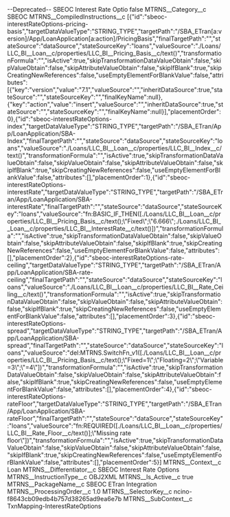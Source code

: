 <?xml version="1.0" encoding="UTF-8"?>
<CustomMetadata xmlns="http://soap.sforce.com/2006/04/metadata" xmlns:xsi="http://www.w3.org/2001/XMLSchema-instance" xmlns:xsd="http://www.w3.org/2001/XMLSchema">
    <label>--Deprecated-- SBEOC Interest Rate Optio</label>
    <protected>false</protected>
    <values>
        <field>MTRNS__Category__c</field>
        <value xsi:type="xsd:string">SBEOC</value>
    </values>
    <values>
        <field>MTRNS__CompiledInstructions__c</field>
        <value xsi:type="xsd:string">[{&quot;id&quot;:&quot;sbeoc-interestRateOptions-pricing-basis&quot;,&quot;targetDataValueType&quot;:&quot;STRING_TYPE&quot;,&quot;targetPath&quot;:&quot;/SBA_ETran[a:version]/App/LoanApplication[a:action]/PricingBasis&quot;,&quot;finalTargetPath&quot;:&quot;&quot;,&quot;stateSource&quot;:&quot;dataSource&quot;,&quot;stateSourceKey&quot;:&quot;loans&quot;,&quot;valueSource&quot;:&quot;./Loans/LLC_BI__Loan__c/properties/LLC_BI__Pricing_Basis__c/text()&quot;,&quot;transformationFormula&quot;:&quot;&quot;,&quot;isActive&quot;:true,&quot;skipTransformationDataValueObtain&quot;:false,&quot;skipValueObtain&quot;:false,&quot;skipAttributeValueObtain&quot;:false,&quot;skipIfBlank&quot;:true,&quot;skipCreatingNewReferences&quot;:false,&quot;useEmptyElementForBlankValue&quot;:false,&quot;attributes&quot;:[{&quot;key&quot;:&quot;version&quot;,&quot;value&quot;:&quot;7.1&quot;,&quot;valueSource&quot;:&quot;&quot;,&quot;inheritDataSource&quot;:true,&quot;stateSource&quot;:&quot;&quot;,&quot;stateSourceKey&quot;:&quot;&quot;,&quot;finalKeyName&quot;:null},{&quot;key&quot;:&quot;action&quot;,&quot;value&quot;:&quot;insert&quot;,&quot;valueSource&quot;:&quot;&quot;,&quot;inheritDataSource&quot;:true,&quot;stateSource&quot;:&quot;&quot;,&quot;stateSourceKey&quot;:&quot;&quot;,&quot;finalKeyName&quot;:null}],&quot;placementOrder&quot;:0},{&quot;id&quot;:&quot;sbeoc-interestRateOptions-index&quot;,&quot;targetDataValueType&quot;:&quot;STRING_TYPE&quot;,&quot;targetPath&quot;:&quot;/SBA_ETran/App/LoanApplication/SBA-Index&quot;,&quot;finalTargetPath&quot;:&quot;&quot;,&quot;stateSource&quot;:&quot;dataSource&quot;,&quot;stateSourceKey&quot;:&quot;loans&quot;,&quot;valueSource&quot;:&quot;./Loans/LLC_BI__Loan__c/properties/LLC_BI__Index__c/text()&quot;,&quot;transformationFormula&quot;:&quot;&quot;,&quot;isActive&quot;:true,&quot;skipTransformationDataValueObtain&quot;:false,&quot;skipValueObtain&quot;:false,&quot;skipAttributeValueObtain&quot;:false,&quot;skipIfBlank&quot;:true,&quot;skipCreatingNewReferences&quot;:false,&quot;useEmptyElementForBlankValue&quot;:false,&quot;attributes&quot;:[],&quot;placementOrder&quot;:1},{&quot;id&quot;:&quot;sbeoc-interestRateOptions-interestRate&quot;,&quot;targetDataValueType&quot;:&quot;STRING_TYPE&quot;,&quot;targetPath&quot;:&quot;/SBA_ETran/App/LoanApplication/SBA-interestRate&quot;,&quot;finalTargetPath&quot;:&quot;&quot;,&quot;stateSource&quot;:&quot;dataSource&quot;,&quot;stateSourceKey&quot;:&quot;loans&quot;,&quot;valueSource&quot;:&quot;fn:BASIC_IF_THEN([./Loans/LLC_BI__Loan__c/properties/LLC_BI__Pricing_Basis__c/text();\&quot;Fixed\&quot;;\&quot;6.666\&quot;;./Loans/LLC_BI__Loan__c/properties/LLC_BI__InterestRate__c/text()])&quot;,&quot;transformationFormula&quot;:&quot;&quot;,&quot;isActive&quot;:true,&quot;skipTransformationDataValueObtain&quot;:false,&quot;skipValueObtain&quot;:false,&quot;skipAttributeValueObtain&quot;:false,&quot;skipIfBlank&quot;:true,&quot;skipCreatingNewReferences&quot;:false,&quot;useEmptyElementForBlankValue&quot;:false,&quot;attributes&quot;:[],&quot;placementOrder&quot;:2},{&quot;id&quot;:&quot;sbeoc-interestRateOptions-rate-ceiling&quot;,&quot;targetDataValueType&quot;:&quot;STRING_TYPE&quot;,&quot;targetPath&quot;:&quot;/SBA_ETran/App/LoanApplication/SBA-rate-ceiling&quot;,&quot;finalTargetPath&quot;:&quot;&quot;,&quot;stateSource&quot;:&quot;dataSource&quot;,&quot;stateSourceKey&quot;:&quot;loans&quot;,&quot;valueSource&quot;:&quot;./Loans/LLC_BI__Loan__c/properties/LLC_BI__Rate_Ceiling__c/text()&quot;,&quot;transformationFormula&quot;:&quot;&quot;,&quot;isActive&quot;:true,&quot;skipTransformationDataValueObtain&quot;:false,&quot;skipValueObtain&quot;:false,&quot;skipAttributeValueObtain&quot;:false,&quot;skipIfBlank&quot;:true,&quot;skipCreatingNewReferences&quot;:false,&quot;useEmptyElementForBlankValue&quot;:false,&quot;attributes&quot;:[],&quot;placementOrder&quot;:3},{&quot;id&quot;:&quot;sbeoc-interestRateOptions-spread&quot;,&quot;targetDataValueType&quot;:&quot;STRING_TYPE&quot;,&quot;targetPath&quot;:&quot;/SBA_ETran/App/LoanApplication/SBA-spread&quot;,&quot;finalTargetPath&quot;:&quot;&quot;,&quot;stateSource&quot;:&quot;dataSource&quot;,&quot;stateSourceKey&quot;:&quot;loans&quot;,&quot;valueSource&quot;:&quot;del:MTRNS.SwitchFn_v1([./Loans/LLC_BI__Loan__c/properties/LLC_BI__Pricing_Basis__c/text();\&quot;Fixed=1\&quot;;\&quot;Floating=2\&quot;;\&quot;Variable=3\&quot;;\&quot;=4\&quot;])&quot;,&quot;transformationFormula&quot;:&quot;&quot;,&quot;isActive&quot;:true,&quot;skipTransformationDataValueObtain&quot;:false,&quot;skipValueObtain&quot;:false,&quot;skipAttributeValueObtain&quot;:false,&quot;skipIfBlank&quot;:true,&quot;skipCreatingNewReferences&quot;:false,&quot;useEmptyElementForBlankValue&quot;:false,&quot;attributes&quot;:[],&quot;placementOrder&quot;:4},{&quot;id&quot;:&quot;sbeoc-interestRateOptions-rateFloor&quot;,&quot;targetDataValueType&quot;:&quot;STRING_TYPE&quot;,&quot;targetPath&quot;:&quot;/SBA_ETran/App/LoanApplication/SBA-rateFloor&quot;,&quot;finalTargetPath&quot;:&quot;&quot;,&quot;stateSource&quot;:&quot;dataSource&quot;,&quot;stateSourceKey&quot;:&quot;loans&quot;,&quot;valueSource&quot;:&quot;fn:REQUIRED([./Loans/LLC_BI__Loan__c/properties/LLC_BI__Rate_Floor__c/text()];\&quot;Missing rate floor\&quot;])&quot;,&quot;transformationFormula&quot;:&quot;&quot;,&quot;isActive&quot;:true,&quot;skipTransformationDataValueObtain&quot;:false,&quot;skipValueObtain&quot;:false,&quot;skipAttributeValueObtain&quot;:false,&quot;skipIfBlank&quot;:true,&quot;skipCreatingNewReferences&quot;:false,&quot;useEmptyElementForBlankValue&quot;:false,&quot;attributes&quot;:[],&quot;placementOrder&quot;:5}]</value>
    </values>
    <values>
        <field>MTRNS__Context__c</field>
        <value xsi:type="xsd:string">Loan</value>
    </values>
    <values>
        <field>MTRNS__Differentiator__c</field>
        <value xsi:type="xsd:string">SBEOC Interest Rate Options</value>
    </values>
    <values>
        <field>MTRNS__InstructionType__c</field>
        <value xsi:type="xsd:string">OBJ2XML</value>
    </values>
    <values>
        <field>MTRNS__Is_Active__c</field>
        <value xsi:type="xsd:boolean">true</value>
    </values>
    <values>
        <field>MTRNS__PackageName__c</field>
        <value xsi:type="xsd:string">SBEOC ETran Integration</value>
    </values>
    <values>
        <field>MTRNS__ProcessingOrder__c</field>
        <value xsi:type="xsd:double">1.0</value>
    </values>
    <values>
        <field>MTRNS__SelectorKey__c</field>
        <value xsi:type="xsd:string">ncino-f8643cb09edb4b757d38265ad9ea6e7b</value>
    </values>
    <values>
        <field>MTRNS__SubContext__c</field>
        <value xsi:type="xsd:string">TxnMapping-InterestRateOptions</value>
    </values>
</CustomMetadata>
